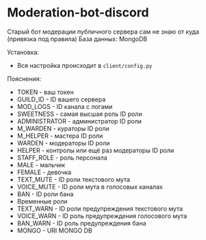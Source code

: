 # Moderation-bot-discord
Старый бот модерации публичного сервера сам не знаю от куда (привязка под правила)
База данных: MongoDB

Установка:
- Вся настройка происходит в `client/config.py`

Пояснения:
- TOKEN - ваш токен
- GUILD_ID - ID вашего сервера
- MOD_LOGS - ID канала с логами
- SWEETNESS - самая высшая роль ID роли
- ADMINISTRATOR - администратор ID роли
- M_WARDEN - кураторы ID роли
- M_HELPER - мастера ID роли
- WARDEN - модераторы ID роли
- HELPER - контролы или ещё раз модераторы ID роли
- STAFF_ROLE - роль персонала
- MALE - мальчик
- FEMALE - девочка
- TEXT_MUTE - ID роли текстового мута
- VOICE_MUTE - ID роли мута в голосовых каналах
- BAN - ID роли бана
- Временные роли
- TEXT_WARN - ID роли предупреждения текстового мута
- VOICE_WARN - ID роль предупреждения голосового мута
- BAN_WARN - ID роль предупреждения бана
- MONGO - URI MONGO DB
